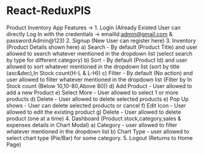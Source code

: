 # React-ReduxPIS
Product Inventory App
Features ->
    1. Login (Already Existed User can directly Log In with the credentials -> emailId:admin@gmail.com & password:Admin@123)
    2. Signup (New User can register here)
    3. Inventory (Product Details shown here)        a) Search - By default (Product Title) and user allowed to search whatever mentioned in the dropdown list (select search by type for different category)
        b) Sort - By default (Product Id) and user allowed to sort whatever mentioned in the dropdown list (sort by title (asc&dec),In Stock count(H-L & L-H))
        c) Filter - By default (No action) and user allowed to filter whatever mentioned in the dropdown list (Filter by In Stock count (Below 10,10-80,Above 80))
        d) Add Product - User allowed to add a new Product
        e) Select More - User allowed to select 1 or more products
        d) Delete - User allowed to delete selected products 
        e) Pop Up shows - User can delete selected products or cancel
        f) Edit Icon - User allowed to edit the existing product
        g) Delete - User allowed to delete product (one at a time)
    4. Dashboard (Product stock,category,sales & expenses details in Chart Modal)
        a) Category -  user allowed to filter whatever mentioned in the dropdown list
        b) Chart Type - user allowed to select chart type (Pie/Bar) for some category.
    5. Logout (Returns to Home Page)
    
     
        

